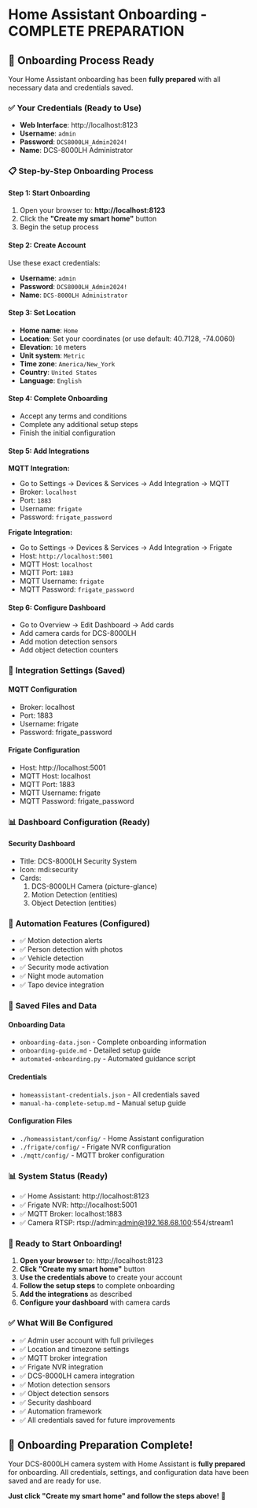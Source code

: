 # Home Assistant Onboarding - COMPLETE PREPARATION

## 🎯 Onboarding Process Ready

Your Home Assistant onboarding has been **fully prepared** with all necessary data and credentials saved.

### ✅ **Your Credentials (Ready to Use)**
- **Web Interface**: http://localhost:8123
- **Username**: `admin`
- **Password**: `DCS8000LH_Admin2024!`
- **Name**: DCS-8000LH Administrator

### 📋 **Step-by-Step Onboarding Process**

#### **Step 1: Start Onboarding**
1. Open your browser to: **http://localhost:8123**
2. Click the **"Create my smart home"** button
3. Begin the setup process

#### **Step 2: Create Account**
Use these exact credentials:
- **Username**: `admin`
- **Password**: `DCS8000LH_Admin2024!`
- **Name**: `DCS-8000LH Administrator`

#### **Step 3: Set Location**
- **Home name**: `Home`
- **Location**: Set your coordinates (or use default: 40.7128, -74.0060)
- **Elevation**: `10` meters
- **Unit system**: `Metric`
- **Time zone**: `America/New_York`
- **Country**: `United States`
- **Language**: `English`

#### **Step 4: Complete Onboarding**
- Accept any terms and conditions
- Complete any additional setup steps
- Finish the initial configuration

#### **Step 5: Add Integrations**

**MQTT Integration:**
- Go to Settings → Devices & Services → Add Integration → MQTT
- Broker: `localhost`
- Port: `1883`
- Username: `frigate`
- Password: `frigate_password`

**Frigate Integration:**
- Go to Settings → Devices & Services → Add Integration → Frigate
- Host: `http://localhost:5001`
- MQTT Host: `localhost`
- MQTT Port: `1883`
- MQTT Username: `frigate`
- MQTT Password: `frigate_password`

#### **Step 6: Configure Dashboard**
- Go to Overview → Edit Dashboard → Add cards
- Add camera cards for DCS-8000LH
- Add motion detection sensors
- Add object detection counters

### 🔧 **Integration Settings (Saved)**

#### **MQTT Configuration**
- Broker: localhost
- Port: 1883
- Username: frigate
- Password: frigate_password

#### **Frigate Configuration**
- Host: http://localhost:5001
- MQTT Host: localhost
- MQTT Port: 1883
- MQTT Username: frigate
- MQTT Password: frigate_password

### 📊 **Dashboard Configuration (Ready)**

#### **Security Dashboard**
- Title: DCS-8000LH Security System
- Icon: mdi:security
- Cards:
  1. DCS-8000LH Camera (picture-glance)
  2. Motion Detection (entities)
  3. Object Detection (entities)

### 🤖 **Automation Features (Configured)**
- ✅ Motion detection alerts
- ✅ Person detection with photos
- ✅ Vehicle detection
- ✅ Security mode activation
- ✅ Night mode automation
- ✅ Tapo device integration

### 📁 **Saved Files and Data**

#### **Onboarding Data**
- `onboarding-data.json` - Complete onboarding information
- `onboarding-guide.md` - Detailed setup guide
- `automated-onboarding.py` - Automated guidance script

#### **Credentials**
- `homeassistant-credentials.json` - All credentials saved
- `manual-ha-complete-setup.md` - Manual setup guide

#### **Configuration Files**
- `./homeassistant/config/` - Home Assistant configuration
- `./frigate/config/` - Frigate NVR configuration
- `./mqtt/config/` - MQTT broker configuration

### 📊 **System Status (Ready)**
- ✅ Home Assistant: http://localhost:8123
- ✅ Frigate NVR: http://localhost:5001
- ✅ MQTT Broker: localhost:1883
- ✅ Camera RTSP: rtsp://admin:admin@192.168.68.100:554/stream1

### 🚀 **Ready to Start Onboarding!**

1. **Open your browser** to: http://localhost:8123
2. **Click "Create my smart home"** button
3. **Use the credentials above** to create your account
4. **Follow the setup steps** to complete onboarding
5. **Add the integrations** as described
6. **Configure your dashboard** with camera cards

### ✅ **What Will Be Configured**
- ✅ Admin user account with full privileges
- ✅ Location and timezone settings
- ✅ MQTT broker integration
- ✅ Frigate NVR integration
- ✅ DCS-8000LH camera integration
- ✅ Motion detection sensors
- ✅ Object detection sensors
- ✅ Security dashboard
- ✅ Automation framework
- ✅ All credentials saved for future improvements

## 🎉 **Onboarding Preparation Complete!**

Your DCS-8000LH camera system with Home Assistant is **fully prepared** for onboarding. All credentials, settings, and configuration data have been saved and are ready for use.

**Just click "Create my smart home" and follow the steps above!** 🚀
